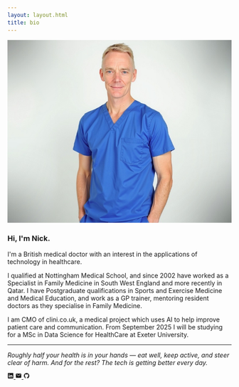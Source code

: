 ```yaml
---
layout: layout.html
title: bio
---
```


<img class="profile_img" src="/assets/images/headshot.jpg" alt="Centered Image">

### Hi, I'm Nick.
I'm a British medical doctor with an interest in the applications of technology in healthcare.

I qualified at Nottingham Medical School, and since 2002 have worked as a Specialist in Family Medicine in South West England and more recently in Qatar. I have Postgraduate qualifications in Sports and Exercise Medicine and Medical Education, and work as a GP trainer, mentoring resident doctors as they specialise in Family Medicine.

I am CMO of clini.co.uk, a medical project which uses AI to help improve patient care and communication. From September 2025 I will be studying for a MSc in Data Science for HealthCare at Exeter University.

<hr>

*Roughly half your health is in your hands — eat well, keep active, and steer clear of harm. And for the rest? The tech is getting better every day.*

<div class="icons">
    <a href="https://www.linkedin.com/in/nick-berry-767329232/" aria-label="LinkedIn">
        <svg xmlns="http://www.w3.org/2000/svg" width="1em" height="1em" viewBox="0 0 512 512"><path fill="currentColor" d="M444.17 32H70.28C49.85 32 32 46.7 32 66.89v374.72C32 461.91 49.85 480 70.28 480h373.78c20.54 0 35.94-18.21 35.94-38.39V66.89C480.12 46.7 464.6 32 444.17 32m-273.3 373.43h-64.18V205.88h64.18ZM141 175.54h-.46c-20.54 0-33.84-15.29-33.84-34.43c0-19.49 13.65-34.42 34.65-34.42s33.85 14.82 34.31 34.42c-.01 19.14-13.31 34.43-34.66 34.43m264.43 229.89h-64.18V296.32c0-26.14-9.34-44-32.56-44c-17.74 0-28.24 12-32.91 23.69c-1.75 4.2-2.22 9.92-2.22 15.76v113.66h-64.18V205.88h64.18v27.77c9.34-13.3 23.93-32.44 57.88-32.44c42.13 0 74 27.77 74 87.64Z"/></svg>
    </a>
    <a href="mailto:nick@clini.co.uk" aria-label="Email">
        <svg xmlns="http://www.w3.org/2000/svg" width="1em" height="1em" viewBox="0 0 512 512"><path fill="currentColor" d="M424 80H88a56.06 56.06 0 0 0-56 56v240a56.06 56.06 0 0 0 56 56h336a56.06 56.06 0 0 0 56-56V136a56.06 56.06 0 0 0-56-56m-14.18 92.63l-144 112a16 16 0 0 1-19.64 0l-144-112a16 16 0 1 1 19.64-25.26L256 251.73l134.18-104.36a16 16 0 0 1 19.64 25.26"/></svg>
    </a>
    <a href="https://github.com/nyberry" aria-label="GitHub">
        <svg xmlns="http://www.w3.org/2000/svg" width="1em" height="1em" viewBox="0 0 512 512"><path fill="currentColor" d="M256 32C132.3 32 32 134.9 32 261.7c0 101.5 64.2 187.5 153.2 217.9a17.6 17.6 0 0 0 3.8.4c8.3 0 11.5-6.1 11.5-11.4c0-5.5-.2-19.9-.3-39.1a102.4 102.4 0 0 1-22.6 2.7c-43.1 0-52.9-33.5-52.9-33.5c-10.2-26.5-24.9-33.6-24.9-33.6c-19.5-13.7-.1-14.1 1.4-14.1h.1c22.5 2 34.3 23.8 34.3 23.8c11.2 19.6 26.2 25.1 39.6 25.1a63 63 0 0 0 25.6-6c2-14.8 7.8-24.9 14.2-30.7c-49.7-5.8-102-25.5-102-113.5c0-25.1 8.7-45.6 23-61.6c-2.3-5.8-10-29.2 2.2-60.8a18.6 18.6 0 0 1 5-.5c8.1 0 26.4 3.1 56.6 24.1a208.2 208.2 0 0 1 112.2 0c30.2-21 48.5-24.1 56.6-24.1a18.6 18.6 0 0 1 5 .5c12.2 31.6 4.5 55 2.2 60.8c14.3 16.1 23 36.6 23 61.6c0 88.2-52.4 107.6-102.3 113.3c8 7.1 15.2 21.1 15.2 42.5c0 30.7-.3 55.5-.3 63c0 5.4 3.1 11.5 11.4 11.5a19.4 19.4 0 0 0 4-.4C415.9 449.2 480 363.1 480 261.7C480 134.9 379.7 32 256 32"/></svg>
    </a>
</div>
